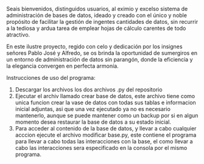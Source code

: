 Seais bienvenidos, distinguidos usuarios, al eximio y excelso sistema de administración de bases de datos, ideado y creado con el único y noble propósito de facilitar la gestión de ingentes cantidades de datos, sin recurrir a la tediosa y ardua tarea de emplear hojas de cálculo carentes de todo atractivo.

En este ilustre proyecto, regido con celo y dedicación por los insignes señores Pablo José y Alfredo, se os brinda la oportunidad de sumergiros en un entorno de administración de datos sin parangón, donde la eficiencia y la elegancia convergen en perfecta armonía.



Instrucciones de uso del programa:

1. Descargar los archivos los dos archivos .py del repositorio
2. Ejecutar el archiv llamado crear base de datos, este archivo tiene como unica funcion crear la vase de datos con todas sus tablas e informacion inicial adjuntas, asi que una vez ejecutado ya no es necesario mantenerlo, aunque se puede mantener como un backup por si en algun momento desea restaurar la base de datos a su estado inicial.
3. Para acceder al contenido de la base de datos, y llevar a cabo cualquier acccion ejecute el archivo modificar base.py, este contiene el programa para llevar a cabo todas las interacciones con la base, el como llevar a cabo las interacciones sera especificado en la consola por el mismo programa.
